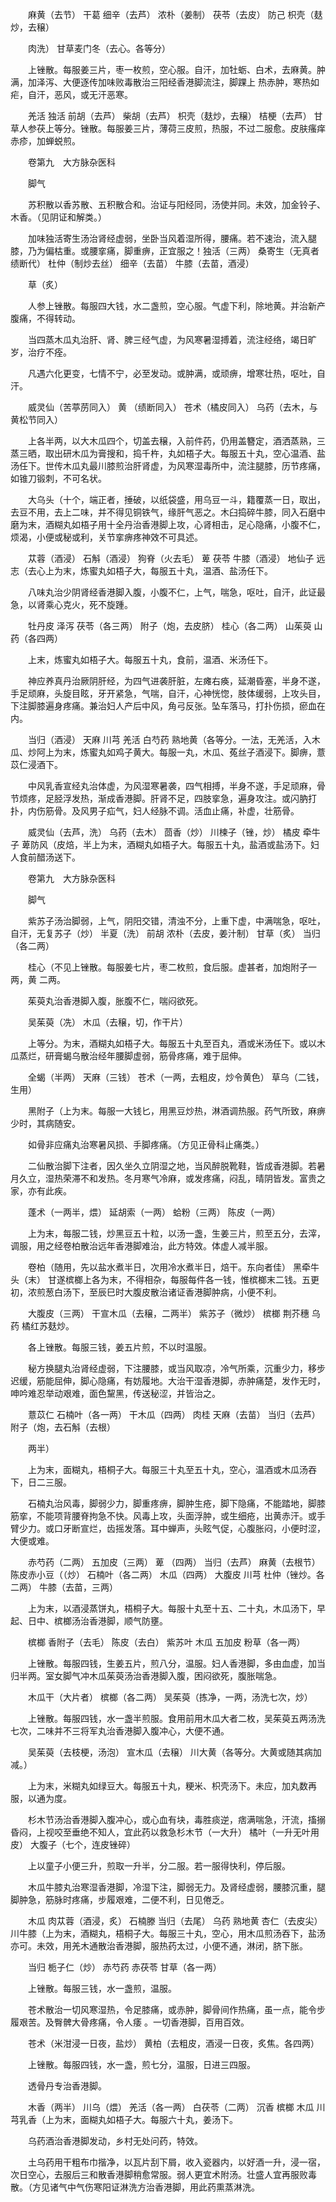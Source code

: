 <!-- { "loadSidebar": true } -->
　　麻黄（去节） 干葛 细辛（去芦） 浓朴（姜制） 茯苓（去皮） 防己 枳壳（麸炒，去穣）

　　肉洗） 甘草麦门冬（去心。各等分）

　　上锉散。每服姜三片，枣一枚煎，空心服。自汗，加牡蛎、白术，去麻黄。肿满，加泽泻、大便逐传加味败毒散治三阳经香港脚流注，脚踝上 热赤肿，寒热如疟，自汗，恶风，或无汗恶寒。

　　羌活 独活 前胡（去芦） 柴胡（去芦） 枳壳（麸炒，去穣） 桔梗（去芦） 甘草人参茯上等分。锉散。每服姜三片，薄荷三皮煎，热服，不过二服愈。皮肤瘙痒赤疹，加蝉蜕煎。

　　卷第九　大方脉杂医科

　　脚气

　　苏积散以香苏散、五积散合和。治证与阳经同，汤使并同。未效，加金铃子、木香。（见阴证和解类。）

　　加味独活寄生汤治肾经虚弱，坐卧当风着湿所得，腰痛。若不速治，流入腿膝，乃为偏枯重。或腰挛痛，脚重痹，正宜服之！独活（三两） 桑寄生（无真者绩断代） 杜仲（制炒去丝） 细辛（去苗） 牛膝（去苗，酒浸）

　　草（炙）

　　人参上锉散。每服四大钱，水二盏煎，空心服。气虚下利，除地黄。并治新产腹痛，不得转动。

　　当四蒸木瓜丸治肝、肾、脾三经气虚，为风寒暑湿搏着，流注经络，竭日旷岁，治疗不痊。

　　凡遇六化更变，七情不宁，必至发动。或肿满，或顽痹，增寒壮热，呕吐，自汗。

　　威灵仙（苦葶苈同入） 黄 （绩断同入） 苍术（橘皮同入） 乌药（去木，与黄松节同入）

　　上各半两，以大木瓜四个，切盖去穣，入前件药，仍用盖簪定，酒洒蒸熟，三蒸三晒，取出研木瓜为膏搜和，捣千杵，丸如梧子大。每服五十丸，空心温酒、盐汤任下。世传木瓜丸最川膝煎治肝肾虚，为风寒湿毒所中，流注腿膝，历节疼痛，如锥刀锻刺，不可名状。

　　大乌头（十个，端正者，捶破，以纸袋盛，用乌豆一斗，籍覆蒸一日，取出，去豆不用，去上二味，并不得见铜铁气，缘肝气恶之。木臼捣碎牛膝，同入石磨中磨为末，酒糊丸如梧子用十全丹治香港脚上攻，心肾相击，足心隐痛，小腹不仁，烦渴，小便或秘或利，关节挛痹疼神效不可具述。

　　苁蓉（酒浸） 石斛（酒浸） 狗脊（火去毛） 萆 茯苓 牛膝（酒浸） 地仙子 远志（去心上为末，炼蜜丸如梧子大，每服五十丸，温酒、盐汤任下。

　　八味丸治少阴肾经香港脚入腹，小腹不仁，上气，喘急，呕吐，自汗，此证最急，以肾乘心克火，死不旋踵。

　　牡丹皮 泽泻 茯苓（各三两） 附子（炮，去皮脐） 桂心（各二两） 山茱萸 山药（各四两）

　　上末，炼蜜丸如梧子大。每服五十丸，食前，温酒、米汤任下。

　　神应养真丹治厥阴肝经，为四气进袭肝脏，左瘫右痪，延潮昏塞，半身不遂，手足顽麻，头旋目眩，牙开紧急，气喘，自汗，心神恍惚，肢体缓弱，上攻头目，下注脚膝遍身疼痛。兼治妇人产后中风，角弓反张。坠车落马，打扑伤损，瘀血在内。

　　当归（酒浸） 天麻 川芎 羌活 白芍药 熟地黄（各等分。一法，无羌活，入木瓜、炒阿上为末，炼蜜丸如鸡子黄大。每服一丸，木瓜、菟丝子酒浸下。脚痹，薏苡仁浸酒下。

　　中风乳香宣经丸治体虚，为风湿寒暑袭，四气相搏，半身不遂，手足顽麻，骨节烦疼，足胫浮发热，渐成香港脚。肝肾不足，四肢挛急，遍身攻注。或闪肭打扑，内伤筋骨。及风男子疝气，妇人经脉不调。活血止痛，补虚，壮筋骨。

　　威灵仙（去芦，洗） 乌药（去木） 茴香（炒） 川楝子（锉，炒） 橘皮 牵牛子 萆防风（皮焙，半上为末，酒糊丸如梧子大。每服五十丸，盐酒或盐汤下。妇人食前醋汤送下。

　　卷第九　大方脉杂医科

　　脚气

　　紫苏子汤治脚弱，上气，阴阳交错，清浊不分，上重下虚，中满喘急，呕吐，自汗，无复苏子（炒） 半夏（洗） 前胡 浓朴（去皮，姜汁制） 甘草（炙） 当归（各二两）

　　桂心（不见上锉散。每服姜七片，枣二枚煎，食后服。虚甚者，加炮附子一两，黄 二两。

　　茱萸丸治香港脚入腹，胀腹不仁，喘闷欲死。

　　吴茱萸（冼） 木瓜（去穣，切，作干片）

　　上等分。为末，酒糊丸如梧子大。每服五十丸至百丸，酒或米汤任下。或以木瓜蒸烂，研膏蝎乌散治经年腰脚虚弱，筋骨疼痛，难于屈伸。

　　全蝎（半两） 天麻（三钱） 苍术（一两，去粗皮，炒令黄色） 草乌（二钱，生用）

　　黑附子（上为末。每服一大钱匕，用黑豆炒热，淋酒调热服。药气所致，麻痹少时，其病随安。

　　如骨非应痛丸治寒暑风损、手脚疼痛。（方见正骨科止痛类。）

　　二仙散治脚下注者，因久坐久立阴湿之地，当风醉脱靴鞋，皆成香港脚。若暑月久立，湿热荣滞不和发热。冬月寒气冷麻，或发疼痛，闷乱，晴阴皆发。富贵之家，亦有此疾。

　　蓬术（一两半，煨） 延胡索（一两） 蛤粉（三两） 陈皮（一两）

　　上为末，每服二钱，炒黑豆五十粒，以汤一盏，生姜三片，煎至五分，去滓，调服，用之经卷柏散治远年香港脚难治，此方特效。体虚人减半服。

　　卷柏（随用，先以盐水煮半日，次用冷水煮半日，焙干。东向者佳） 黑牵牛头（末） 甘遂槟榔上各为末，不得相杂，每服每件各一钱，惟槟榔末二钱。五更初，浓煎葱白汤下，至辰巳时大腹皮散治诸证香港脚肿病，小便不利。

　　大腹皮（三两） 干宣木瓜（去穣，二两半） 紫苏子（微炒） 槟榔 荆芥穗 乌药 橘红苏麸炒。

　　各上锉散。每服三钱，姜五片煎，不以时温服。

　　秘方换腿丸治肾经虚弱，下注腰膝，或当风取凉，冷气所乘，沉重少力，移步迟缓，筋能屈伸，脚心隐痛，有妨履地。大治干湿香港脚，赤肿痛楚，发作无时，呻吟难忍举动艰难，面色黧黑，传送秘涩，并皆治之。

　　薏苡仁 石楠叶（各一两） 干木瓜（四两） 肉桂 天麻（去苗） 当归（去芦） 附子（炮，去石斛（去根）

　　两半）

　　上为末，面糊丸，梧桐子大。每服三十丸至五十丸，空心，温酒或木瓜汤吞下，日二三服。

　　石楠丸治风毒，脚弱少力，脚重疼痹，脚肿生疮，脚下隐痛，不能踏地，脚膝筋挛，不能项背腰脊拘急不快。风毒上攻，头面浮肿，或生细疮，出黄赤汗。或手臂少力。或口牙断宣烂，齿摇发落。耳中蝉声，头眩气促，心腹胀闷，小便时涩，大便或难。

　　赤芍药（二两） 五加皮（三两） 萆 （四两） 当归（去芦） 麻黄（去根节） 陈皮赤小豆（（炒） 石楠叶（各二两） 木瓜（四两） 大腹皮 川芎 杜仲（锉炒。各二两） 牛膝（去苗，三两）

　　上为末，以酒浸蒸饼丸，梧桐子大。每服十丸至十五、二十丸，木瓜汤下，早起、日中、槟榔汤治香港脚，顺气防壅。

　　槟榔 香附子（去毛） 陈皮（去白） 紫苏叶 木瓜 五加皮 粉草（各一两）

　　上锉散。每服四钱，生姜五片，煎八分，温服。妇人香港脚，多由血虚，加当归半两。室女脚气冲木瓜茱萸汤治香港脚入腹，困闷欲死，腹胀喘急。

　　木瓜干（大片者） 槟榔（各二两） 吴茱萸（拣净，一两，汤洗七次，炒）

　　上锉散。每服四钱，水一盏半煎服。食用前用木瓜大者二枚，吴茱萸五两汤洗七次，二味并不三将军丸治香港脚入腹冲心，大便不通。

　　吴茱萸（去枝梗，汤泡） 宣木瓜（去穣） 川大黄（各等分。大黄或随其病加减。）

　　上为末，米糊丸如绿豆大。每服五十丸，粳米、枳壳汤下。未应，加丸数再服，以通为度。

　　杉木节汤治香港脚入腹冲心，或心血有块，毒胜痰逆，痞满喘急，汗流，搐搦昏闷，上视咬至垂绝不知人，宜此药以救急杉木节（一大升） 橘叶（一升无叶用皮） 大腹子（七个，连皮锉碎）

　　上以童子小便三升，煎取一升半，分二服。若一服得快利，停后服。

　　木瓜牛膝丸治寒湿香港脚，冷湿下注，脚弱无力。及肾经虚弱，腰膝沉重，腿脚肿急，筋脉时疼痛，步履艰难，二便不利，日见倦乏。

　　木瓜 肉苁蓉（酒浸，炙） 石楠滕 当归（去尾） 乌药 熟地黄 杏仁（去皮尖） 川牛膝（上为末，酒糊丸，梧桐子大。每服三十丸，空心，用木瓜煎汤吞下，盐汤亦可。未效，用羌木通散治香港脚，服热药太过，小便不通，淋闭，脐下胀。

　　当归 栀子仁（炒） 赤芍药 赤茯苓 甘草（各一两）

　　上锉散。每服三钱，水一盏煎，温服。

　　苍术散治一切风寒湿热，令足膝痛，或赤肿，脚骨间作热痛，虽一点，能令步履艰苦。及臀髀大骨疼痛，令人痿 。一切香港脚，百用百效。

　　苍术（米泔浸一日夜，盐炒） 黄柏（去粗皮，酒浸一日夜，炙焦。各四两）

　　上锉散。每服四钱，水一盏，煎七分，温服，日进三四服。

　　透骨丹专治香港脚。

　　木香（两半） 川乌（煨） 羌活（各一两） 白茯苓（二两） 沉香 槟榔 木瓜 川芎乳香（上为末，面糊丸如梧子大。每服六十丸，姜汤下。

　　乌药酒治香港脚发动，乡村无处问药，特效。

　　土乌药用干粗布巾揩净，以瓦片刮下屑，收入瓷器内，以好酒一升，浸一宿，次日空心，去服后三和散香港脚稍愈常服。弱人更宜术附汤。壮盛人宜再服败毒散。（方见诸气中气伤寒阳证淋洗方治香港脚，用此药熏蒸淋洗。

